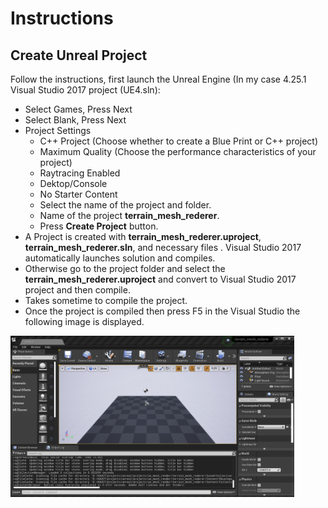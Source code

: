 # Instructions

## Create Unreal Project

Follow the instructions, first launch the Unreal Engine (In my case 4.25.1 Visual Studio 2017 project (UE4.sln):

* Select Games, Press Next
* Select Blank, Press Next
* Project Settings
  * C++ Project (Choose whether to create a Blue Print or C++ project)
  * Maximum Quality (Choose the performance characteristics of your project)
  * Raytracing Enabled
  * Dektop/Console
  * No Starter Content
  * Select the name of the project and folder.
  * Name of the project **terrain_mesh_rederer**.
  * Press **Create Project** button.
* A Project is created with **terrain_mesh_rederer.uproject**,  **terrain_mesh_rederer.sln**, and necessary files .  Visual Studio 2017 automatically launches solution and compiles.
* Otherwise go to the project folder and select the **terrain_mesh_rederer.uproject** and convert to Visual Studio  2017 project and then compile.
* Takes sometime to compile the project.
* Once the project is compiled then press F5 in the Visual Studio the following image is displayed.


<img src=./images/initital_project_creation_output.JPG width=90%/>
 





  

  

  


